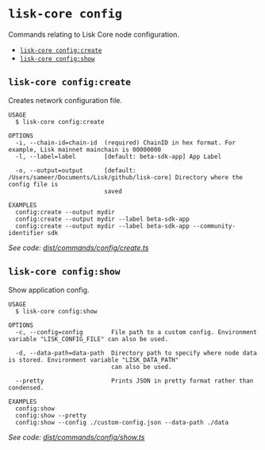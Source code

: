 `lisk-core config`
==================

Commands relating to Lisk Core node configuration.

* [`lisk-core config:create`](#lisk-core-configcreate)
* [`lisk-core config:show`](#lisk-core-configshow)

## `lisk-core config:create`

Creates network configuration file.

```
USAGE
  $ lisk-core config:create

OPTIONS
  -i, --chain-id=chain-id  (required) ChainID in hex format. For example, Lisk mainnet mainchain is 00000000
  -l, --label=label        [default: beta-sdk-app] App Label

  -o, --output=output      [default: /Users/sameer/Documents/Lisk/github/lisk-core] Directory where the config file is
                           saved

EXAMPLES
  config:create --output mydir
  config:create --output mydir --label beta-sdk-app
  config:create --output mydir --label beta-sdk-app --community-identifier sdk
```

_See code: [dist/commands/config/create.ts](https://github.com/LiskHQ/lisk-core/blob/v4.0.0-beta.5/dist/commands/config/create.ts)_

## `lisk-core config:show`

Show application config.

```
USAGE
  $ lisk-core config:show

OPTIONS
  -c, --config=config        File path to a custom config. Environment variable "LISK_CONFIG_FILE" can also be used.

  -d, --data-path=data-path  Directory path to specify where node data is stored. Environment variable "LISK_DATA_PATH"
                             can also be used.

  --pretty                   Prints JSON in pretty format rather than condensed.

EXAMPLES
  config:show
  config:show --pretty
  config:show --config ./custom-config.json --data-path ./data
```

_See code: [dist/commands/config/show.ts](https://github.com/LiskHQ/lisk-core/blob/v4.0.0-beta.5/dist/commands/config/show.ts)_
